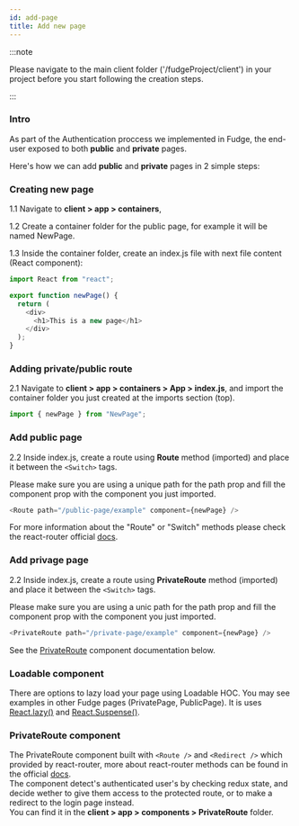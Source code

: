 ```yaml
---
id: add-page
title: Add new page
---
```


:::note

Please navigate to the main client folder ('/fudgeProject/client') in your project before you start following the creation steps.

:::

### Intro

As part of the Authentication proccess we implemented in Fudge, the end-user exposed to both **public** and **private** pages.

Here's how we can add **public** and **private** pages in 2 simple steps:

### Creating new page

1.1 Navigate to **client > app > containers**,

1.2 Create a container folder for the public page, for example it will be named NewPage.

1.3 Inside the container folder, create an index.js file with next file content (React component):

```javascript
import React from "react";

export function newPage() {
  return (
    <div>
      <h1>This is a new page</h1>
    </div>
  );
}
```

### Adding private/public route

2.1 Navigate to **client > app > containers > App > index.js**,
and import the container folder you just created at the imports section (top).

```javascript
import { newPage } from "NewPage";
```

### Add public page

2.2 Inside index.js, create a route using **Route** method (imported) and place it between the `<Switch>` tags.

Please make sure you are using a unique path for the path prop and fill the component prop with the component you just imported.

```javascript
<Route path="/public-page/example" component={newPage} />
```

For more information about the "Route" or "Switch" methods please check the react-router official [docs](https://reactrouter.com).

### Add privage page

2.2 Inside index.js, create a route using **PrivateRoute** method (imported) and place it between the `<Switch>` tags.

Please make sure you are using a unic path for the path prop and fill the component prop with the component you just imported.

```javascript
<PrivateRoute path="/private-page/example" component={newPage} />
```

See the [PrivateRoute](#privateroute-component) component documentation below.

### Loadable component

There are options to lazy load your page using Loadable HOC. You may see examples in other Fudge pages (PrivatePage, PublicPage). It is uses [React.lazy()](https://reactjs.org/docs/react-api.html#reactlazy) and [React.Suspense()](https://reactjs.org/docs/react-api.html#reactsuspense).

### PrivateRoute component

The PrivateRoute component built with `<Route />` and `<Redirect />` which provided by react-router, more about react-router methods can be found in the official [docs](https://reactrouter.com).  
The component detect's authenticated user's by checking redux state, and decide wether to give them access to the protected route, or to make a redirect to the login page instead.  
You can find it in the **client > app > components > PrivateRoute** folder.
